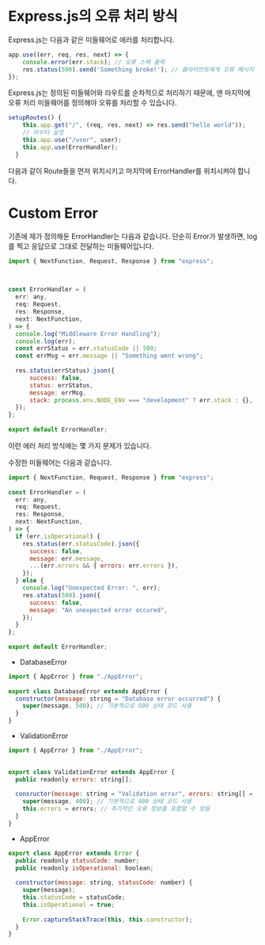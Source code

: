 # Express.js의 오류 처리 방식

Express.js는 다음과 같은 미들웨어로 에러를 처리합니다.
```javascript
app.use((err, req, res, next) => { 
	console.error(err.stack); // 오류 스택 출력 
	res.status(500).send('Something broke!'); // 클라이언트에게 오류 메시지 반환 
});
```
Express.js는 정의된 미들웨어와 라우트를 순차적으로 처리하기 때문에, 맨 마지막에 오류 처리 미들웨어를 정의해야 오류를 처리할 수 있습니다.

```javascript
setupRoutes() {
    this.app.get("/", (req, res, next) => res.send("hello world"));
    // 라우터 설정
    this.app.use("/user", user);
    this.app.use(ErrorHandler);
  }
```
다음과 같이 Route들을 먼저 위치시키고 마지막에 ErrorHandler를 위치시켜야 합니다.

# Custom Error

기존에 제가 정의해둔 ErrorHandler는 다음과 같습니다.
단순히 Error가 발생하면, log를 찍고 응답으로 그대로 전달하는 미들웨어입니다.
```javascript
import { NextFunction, Request, Response } from "express";

  

const ErrorHandler = (
  err: any,
  req: Request,
  res: Response,
  next: NextFunction,
) => {
  console.log("Middleware Error Handling");
  console.log(err);
  const errStatus = err.statusCode || 500;
  const errMsg = err.message || "Something went wrong";
  
  res.status(errStatus).json({
      success: false,
	  status: errStatus,
	  message: errMsg,
      stack: process.env.NODE_ENV === "development" ? err.stack : {},
  });
};
  
export default ErrorHandler;
```

이런 에러 처리 방식에는 몇 가지 문제가 있습니다.

수정한 미들웨어는 다음과 같습니다.
```javascript
import { NextFunction, Request, Response } from "express";
  
const ErrorHandler = (
  err: any,
  req: Request,
  res: Response,
  next: NextFunction,
) => {
  if (err.isOperational) {
    res.status(err.statusCode).json({
      success: false,
      message: err.message,
      ...(err.errors && { errors: err.errors }),
    });
  } else {
    console.log("Unexpected Error: ", err);
    res.status(500).json({
      success: false,
      message: "An unexpected error occured",
    });
  }
};
  
export default ErrorHandler;
```

- DatabaseError
```javascript
import { AppError } from "./AppError";
  
export class DatabaseError extends AppError {
  constructor(message: string = "Database error occurred") {
    super(message, 500); // 기본적으로 500 상태 코드 사용
  }
}
```

- ValidationError
```javascript
import { AppError } from "./AppError";
  

export class ValidationError extends AppError {
  public readonly errors: string[];
  
  consructor(message: string = "Validation error", errors: string[] = []) {
    super(message, 400); // 기본적으로 400 상태 코드 사용
    this.errors = errors; // 추가적인 오류 정보를 포함할 수 있음
  }
}
```

- AppError
```javascript
export class AppError extends Error {
  public readonly statusCode: number;
  public readonly isOperational: boolean;
  
  constructor(message: string, statusCode: number) {
    super(message);
    this.statusCode = statusCode;
    this.isOperational = true;
  
    Error.captureStackTrace(this, this.constructor);
  }
}
```